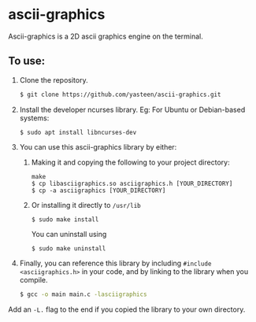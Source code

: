 # ascii-graphics

Ascii-graphics is a 2D ascii graphics engine on the terminal.

## To use:

1. Clone the repository.
    ```bash
    $ git clone https://github.com/yasteen/ascii-graphics.git
    ```

2. Install the developer ncurses library.
  Eg: For Ubuntu or Debian-based systems:
    ```
    $ sudo apt install libncurses-dev
    ```
3. You can use this ascii-graphics library by either:
    1. Making it and copying the following to your
  project directory:
        ```
        make
        $ cp libasciigraphics.so asciigraphics.h [YOUR_DIRECTORY]
        $ cp -a asciigraphics [YOUR_DIRECTORY]
        ```
    2. Or installing it directly to `/usr/lib`

        ```
        $ sudo make install
        ```
        You can uninstall using
        ```
        $ sudo make uninstall
        ```
4. Finally, you can reference this library by including
`#include <asciigraphics.h>` in your code, and by linking
to the library when you compile.
    ```bash
    $ gcc -o main main.c -lasciigraphics
    ```
Add an `-L.` flag to the end if you copied the library to your own
directory.

